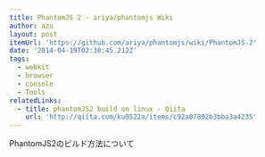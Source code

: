 ```yaml
---
title: PhantomJS 2 · ariya/phantomjs Wiki
author: azu
layout: post
itemUrl: 'https://github.com/ariya/phantomjs/wiki/PhantomJS-2'
date: '2014-04-19T02:30:45.212Z'
tags:
  - webkit
  - browser
  - console
  - Tools
relatedLinks:
  - title: phantomJS2 build on linux - Qiita
    url: 'http://qiita.com/ku0522a/items/c92a07802b3bba3a4235'
---
```

PhantomJS2のビルド方法について
